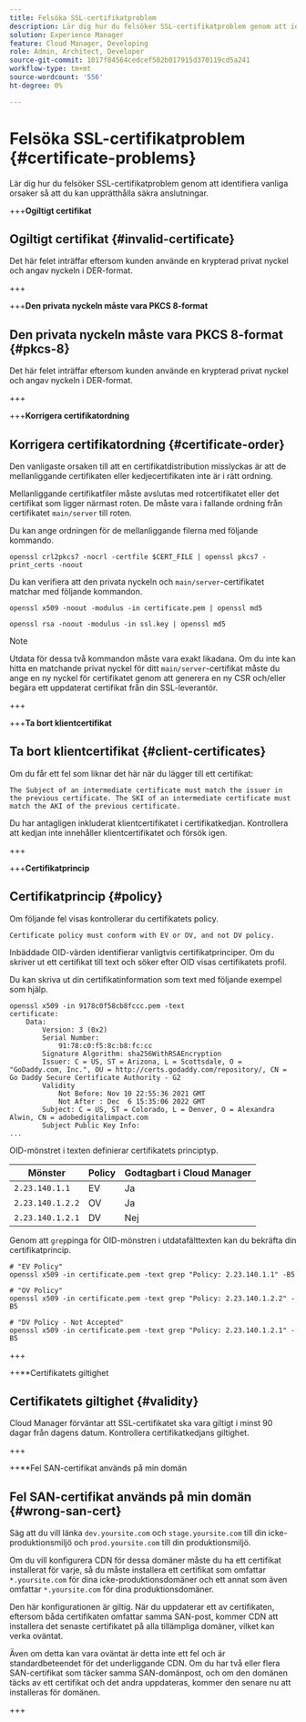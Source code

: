 ```yaml
---
title: Felsöka SSL-certifikatproblem
description: Lär dig hur du felsöker SSL-certifikatproblem genom att identifiera vanliga orsaker så att du kan upprätthålla säkra anslutningar.
solution: Experience Manager
feature: Cloud Manager, Developing
role: Admin, Architect, Developer
source-git-commit: 1017f84564cedcef502b017915d370119cd5a241
workflow-type: tm+mt
source-wordcount: '556'
ht-degree: 0%

---
```



# Felsöka SSL-certifikatproblem {#certificate-problems}

Lär dig hur du felsöker SSL-certifikatproblem genom att identifiera vanliga orsaker så att du kan upprätthålla säkra anslutningar.

+++**Ogiltigt certifikat**

## Ogiltigt certifikat {#invalid-certificate}

Det här felet inträffar eftersom kunden använde en krypterad privat nyckel och angav nyckeln i DER-format.

+++

+++**Den privata nyckeln måste vara PKCS 8-format**

## Den privata nyckeln måste vara PKCS 8-format {#pkcs-8}

Det här felet inträffar eftersom kunden använde en krypterad privat nyckel och angav nyckeln i DER-format.

+++

+++**Korrigera certifikatordning**

## Korrigera certifikatordning {#certificate-order}

Den vanligaste orsaken till att en certifikatdistribution misslyckas är att de mellanliggande certifikaten eller kedjecertifikaten inte är i rätt ordning.

Mellanliggande certifikatfiler måste avslutas med rotcertifikatet eller det certifikat som ligger närmast roten. De måste vara i fallande ordning från certifikatet `main/server` till roten.

Du kan ange ordningen för de mellanliggande filerna med följande kommando.

```shell
openssl crl2pkcs7 -nocrl -certfile $CERT_FILE | openssl pkcs7 -print_certs -noout
```

Du kan verifiera att den privata nyckeln och `main/server`-certifikatet matchar med följande kommandon.

```shell
openssl x509 -noout -modulus -in certificate.pem | openssl md5
```

```shell
openssl rsa -noout -modulus -in ssl.key | openssl md5
```

>[!NOTE]
>
>Utdata för dessa två kommandon måste vara exakt likadana. Om du inte kan hitta en matchande privat nyckel för ditt `main/server`-certifikat måste du ange en ny nyckel för certifikatet genom att generera en ny CSR och/eller begära ett uppdaterat certifikat från din SSL-leverantör.

+++

+++**Ta bort klientcertifikat**

## Ta bort klientcertifikat {#client-certificates}

Om du får ett fel som liknar det här när du lägger till ett certifikat:

```text
The Subject of an intermediate certificate must match the issuer in the previous certificate. The SKI of an intermediate certificate must match the AKI of the previous certificate.
```

Du har antagligen inkluderat klientcertifikatet i certifikatkedjan. Kontrollera att kedjan inte innehåller klientcertifikatet och försök igen.

+++

+++**Certifikatprincip**

## Certifikatprincip {#policy}

Om följande fel visas kontrollerar du certifikatets policy.

```text
Certificate policy must conform with EV or OV, and not DV policy.
```

Inbäddade OID-värden identifierar vanligtvis certifikatprinciper. Om du skriver ut ett certifikat till text och söker efter OID visas certifikatets profil.

Du kan skriva ut din certifikatinformation som text med följande exempel som hjälp.

```text
openssl x509 -in 9178c0f58cb8fccc.pem -text
certificate:
    Data:
        Version: 3 (0x2)
        Serial Number:
            91:78:c0:f5:8c:b8:fc:cc
        Signature Algorithm: sha256WithRSAEncryption
        Issuer: C = US, ST = Arizona, L = Scottsdale, O = "GoDaddy.com, Inc.", OU = http://certs.godaddy.com/repository/, CN = Go Daddy Secure Certificate Authority - G2
        Validity
            Not Before: Nov 10 22:55:36 2021 GMT
            Not After : Dec  6 15:35:06 2022 GMT
        Subject: C = US, ST = Colorado, L = Denver, O = Alexandra Alwin, CN = adobedigitalimpact.com
        Subject Public Key Info:
...
```

OID-mönstret i texten definierar certifikatets principtyp.

| Mönster | Policy | Godtagbart i Cloud Manager |
|---|---|---|
| `2.23.140.1.1` | EV | Ja |
| `2.23.140.1.2.2` | OV | Ja |
| `2.23.140.1.2.1` | DV | Nej |

Genom att `grep`pinga för OID-mönstren i utdatafälttexten kan du bekräfta din certifikatprincip.

```shell
# "EV Policy"
openssl x509 -in certificate.pem -text grep "Policy: 2.23.140.1.1" -B5

# "OV Policy"
openssl x509 -in certificate.pem -text grep "Policy: 2.23.140.1.2.2" -B5

# "DV Policy - Not Accepted"
openssl x509 -in certificate.pem -text grep "Policy: 2.23.140.1.2.1" -B5
```
+++

++**Certifikatets giltighet

## Certifikatets giltighet {#validity}

Cloud Manager förväntar att SSL-certifikatet ska vara giltigt i minst 90 dagar från dagens datum. Kontrollera certifikatkedjans giltighet.

+++

++**Fel SAN-certifikat används på min domän

## Fel SAN-certifikat används på min domän {#wrong-san-cert}

Säg att du vill länka `dev.yoursite.com` och `stage.yoursite.com` till din icke-produktionsmiljö och `prod.yoursite.com` till din produktionsmiljö.

Om du vill konfigurera CDN för dessa domäner måste du ha ett certifikat installerat för varje, så du måste installera ett certifikat som omfattar `*.yoursite.com` för dina icke-produktionsdomäner och ett annat som även omfattar `*.yoursite.com` för dina produktionsdomäner.

Den här konfigurationen är giltig. När du uppdaterar ett av certifikaten, eftersom båda certifikaten omfattar samma SAN-post, kommer CDN att installera det senaste certifikatet på alla tillämpliga domäner, vilket kan verka oväntat.

Även om detta kan vara oväntat är detta inte ett fel och är standardbeteendet för det underliggande CDN. Om du har två eller flera SAN-certifikat som täcker samma SAN-domänpost, och om den domänen täcks av ett certifikat och det andra uppdateras, kommer den senare nu att installeras för domänen.

+++
